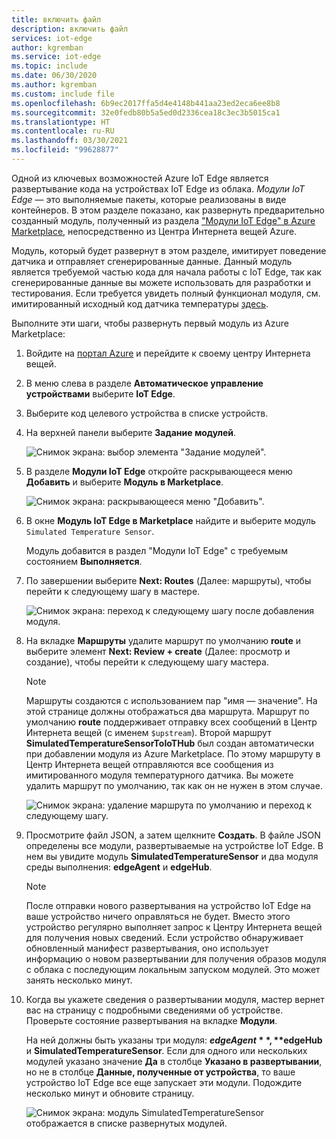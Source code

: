 ```yaml
---
title: включить файл
description: включить файл
services: iot-edge
author: kgremban
ms.service: iot-edge
ms.topic: include
ms.date: 06/30/2020
ms.author: kgremban
ms.custom: include file
ms.openlocfilehash: 6b9ec2017ffa5d4e4148b441aa23ed2eca6ee8b8
ms.sourcegitcommit: 32e0fedb80b5a5ed0d2336cea18c3ec3b5015ca1
ms.translationtype: HT
ms.contentlocale: ru-RU
ms.lasthandoff: 03/30/2021
ms.locfileid: "99628877"
---
```

Одной из ключевых возможностей Azure IoT Edge является развертывание кода на устройствах IoT Edge из облака. *Модули IoT Edge* — это выполняемые пакеты, которые реализованы в виде контейнеров. В этом разделе показано, как развернуть предварительно созданный модуль, полученный из раздела ["Модули IoT Edge" в Azure Marketplace](https://azuremarketplace.microsoft.com/marketplace/apps/category/internet-of-things?page=1&subcategories=iot-edge-modules), непосредственно из Центра Интернета вещей Azure.

Модуль, который будет развернут в этом разделе, имитирует поведение датчика и отправляет сгенерированные данные. Данный модуль является требуемой частью кода для начала работы с IoT Edge, так как сгенерированные данные вы можете использовать для разработки и тестирования. Если требуется увидеть полный функционал модуля, см. имитированный исходный код датчика температуры [здесь](https://github.com/Azure/iotedge/blob/027a509549a248647ed41ca7fe1dc508771c8123/edge-modules/SimulatedTemperatureSensor/src/Program.cs).

Выполните эти шаги, чтобы развернуть первый модуль из Azure Marketplace:

1. Войдите на [портал Azure](https://portal.azure.com) и перейдите к своему центру Интернета вещей.

1. В меню слева в разделе **Автоматическое управление устройствами** выберите **IoT Edge**.

1. Выберите код целевого устройства в списке устройств.

1. На верхней панели выберите **Задание модулей**.

   ![Снимок экрана: выбор элемента "Задание модулей".](./media/iot-edge-deploy-module/select-set-modules.png)

1. В разделе **Модули IoT Edge** откройте раскрывающееся меню **Добавить** и выберите **Модуль в Marketplace**.

   ![Снимок экрана: раскрывающееся меню "Добавить".](./media/iot-edge-deploy-module/add-marketplace-module.png)

1. В окне **Модуль IoT Edge в Marketplace** найдите и выберите модуль `Simulated Temperature Sensor`.

   Модуль добавится в раздел "Модули IoT Edge" с требуемым состоянием **Выполняется**.

1. По завершении выберите **Next: Routes** (Далее: маршруты), чтобы перейти к следующему шагу в мастере.

   ![Снимок экрана: переход к следующему шагу после добавления модуля.](./media/iot-edge-deploy-module/view-temperature-sensor-next-routes.png)

1. На вкладке **Маршруты** удалите маршрут по умолчанию **route** и выберите элемент **Next: Review + create** (Далее: просмотр и создание), чтобы перейти к следующему шагу мастера.

   >[!Note]
   >Маршруты создаются с использованием пар "имя — значение". На этой странице должны отображаться два маршрута. Маршрут по умолчанию **route** поддерживает отправку всех сообщений в Центр Интернета вещей (с именем `$upstream`). Второй маршрут **SimulatedTemperatureSensorToIoTHub** был создан автоматически при добавлении модуля из Azure Marketplace. По этому маршруту в Центр Интернета вещей отправляются все сообщения из имитированного модуля температурного датчика. Вы можете удалить маршрут по умолчанию, так как он не нужен в этом случае.

   ![Снимок экрана: удаление маршрута по умолчанию и переход к следующему шагу.](./media/iot-edge-deploy-module/delete-route-next-review-create.png)

1. Просмотрите файл JSON, а затем щелкните **Создать**. В файле JSON определены все модули, развертываемые на устройстве IoT Edge. В нем вы увидите модуль **SimulatedTemperatureSensor** и два модуля среды выполнения: **edgeAgent** и **edgeHub**.

   >[!Note]
   >После отправки нового развертывания на устройство IoT Edge на ваше устройство ничего оправляться не будет. Вместо этого устройство регулярно выполняет запрос к Центру Интернета вещей для получения новых сведений. Если устройство обнаруживает обновленный манифест развертывания, оно использует информацию о новом развертывании для получения образов модуля с облака с последующим локальным запуском модулей. Это может занять несколько минут.

1. Когда вы укажете сведения о развертывании модуля, мастер вернет вас на страницу с подробными сведениями об устройстве. Проверьте состояние развертывания на вкладке **Модули**.

   На ней должны быть указаны три модуля: **$edgeAgent**, **$edgeHub** и **SimulatedTemperatureSensor**. Если для одного или нескольких модулей указано значение **Да** в столбце **Указано в развертывании**, но не в столбце **Данные, полученные от устройства**, то ваше устройство IoT Edge все еще запускает эти модули. Подождите несколько минут и обновите страницу.

   ![Снимок экрана: модуль SimulatedTemperatureSensor отображается в списке развернутых модулей.](./media/iot-edge-deploy-module/view-deployed-modules.png)
